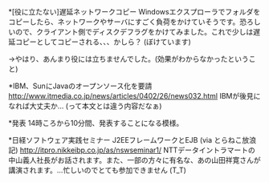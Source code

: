 *[役に立たない]遅延ネットワークコピー
Windowsエクスプローラでフォルダをコピーしたら、ネットワークやサーバにすごく負荷をかけていそうです。恐ろしいので、クライアント側でディスクデフラグをかけてみました。これで少しは遅延コピーとしてコピーされる、、、かしら？ (ぼけています)

→やはり、あんまり役には立ちませんでした。(効果がわからなかったということ)

*IBM、SunにJavaのオープンソース化を要請
http://www.itmedia.co.jp/news/articles/0402/26/news032.html
IBMが後見になれば大丈夫か… (って本文とは違う内容だなぁ)

*発表
14時ころから10分間、発表することになる模様。

*日経ソフトウェア実践セミナー J2EEフレームワークとEJB (via とらねこ放浪記)
http://itpro.nikkeibp.co.jp/as/nswseminar1/
NTTデータイントラマートの中山義人社長がお話されます。また、一部の方々に有名な、あの山田祥寛さんが講演されます。…忙しいのでとても参加できません (T_T)

